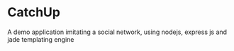 # CatchUp
A demo application imitating a social network, using nodejs, express js and jade templating engine
